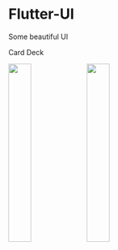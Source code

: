 # Flutter-UI
Some beautiful  UI

Card Deck


<img src="https://firebasestorage.googleapis.com/v0/b/githubimage.appspot.com/o/Screenshot_20200830-115412.jpg?alt=media&token=4dc3d58a-e753-47ff-99ed-94a60a2a7389" width="30%">


<img src="https://firebasestorage.googleapis.com/v0/b/githubimage.appspot.com/o/Screenshot_20200830-115426.jpg?alt=media&token=6babf60c-f016-4bf8-bb77-aa09bd436bb0" width="30%">
